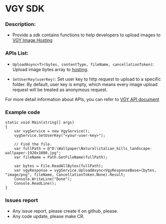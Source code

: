 # VGY SDK

### Description:
- Provide a sdk contains functions to help developers to upload images to [VGY Image Hosting](https://vgy.me/)

### APIs List:
- `UploadAsync<T>(bytes, contentType, fileName, cancellationToken)`: Upload image bytes array to [hosting](vgy.me).

- `SetUserKey(userKey)`: Set user key to http request to upload to a specific folder. By default, user key is empty, which means every image upload request will be treated as anonymous request.

For more detail information about APIs, you can refer to [VGY API document](https://vgy.me/api)

### Example code
    static void Main(string[] args)
    {
        var vygService = new VgyService();
        vygService.SetUserKey("<your-user-key>");
        
        // Find the file.
        var fullPath = @"D:\Wallpaper\Natural\italian_hills_landscape-wallpaper-1920x1080.jpg";
        var fileName = Path.GetFileName(fullPath);

        var bytes = File.ReadAllBytes(fullPath);
        var vgyResponse = vygService.UploadAsync<VgyResponseBase>(bytes, "image/png", fileName, CancellationToken.None).Result;
        Console.WriteLine("Done");
        Console.ReadLine();
    }

###  Issues report
- Any issue report, please create it on github, please.
- Any code update, please make CR.
